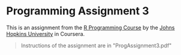 # Programming Assignment 3

This is an assignment from the [R Programming Course](https://www.coursera.org/learn/r-programming/) by the [Johns Hopkins University](https://www.jhu.edu) in Coursera.

> Instructions of the assignment are in "ProgAssignment3.pdf"